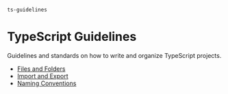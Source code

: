 `ts-guidelines`

# TypeScript Guidelines

Guidelines and standards on how to write and organize TypeScript projects.

- [Files and Folders](./files-and-folders)
- [Import and Export](./import-and-export)
- [Naming Conventions](./naming-conventions)
